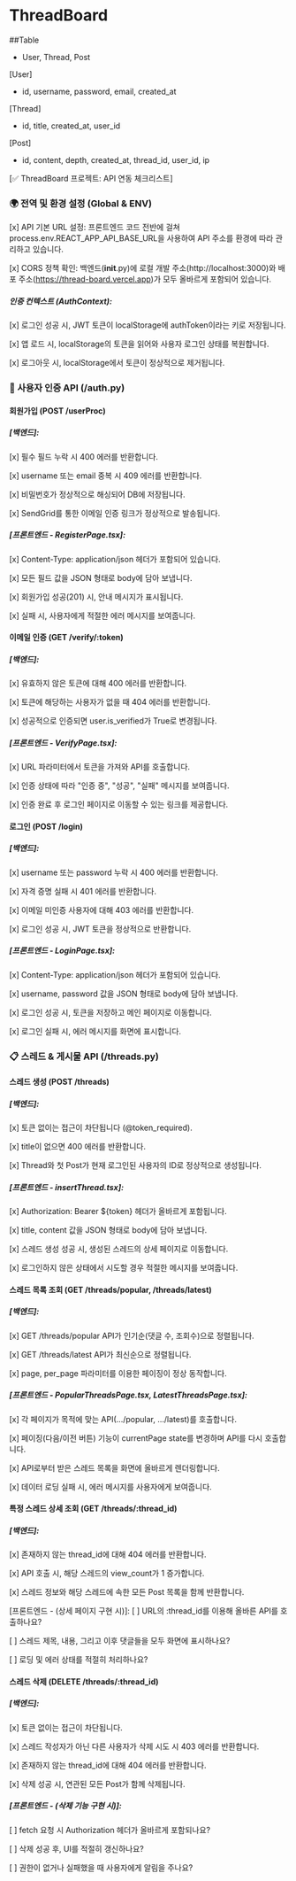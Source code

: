 # ThreadBoard

##Table
- User, Thread, Post

[User]
- id, username, password, email, created_at

[Thread]
- id, title, created_at, user_id

[Post]
- id, content, depth, created_at, thread_id,
    user_id, ip


[✅ ThreadBoard 프로젝트: API 연동 체크리스트]
### 🌍 전역 및 환경 설정 (Global & ENV)

[x] API 기본 URL 설정: 프론트엔드 코드 전반에 걸쳐 process.env.REACT_APP_API_BASE_URL을 사용하여 API 주소를 환경에 따라 관리하고 있습니다.

[x] CORS 정책 확인: 백엔드(__init__.py)에 로컬 개발 주소(http://localhost:3000)와 배포 주소(https://thread-board.vercel.app)가 모두 올바르게 포함되어 있습니다.

##### 인증 컨텍스트 (AuthContext):
[x] 로그인 성공 시, JWT 토큰이 localStorage에 authToken이라는 키로 저장됩니다.

[x] 앱 로드 시, localStorage의 토큰을 읽어와 사용자 로그인 상태를 복원합니다.

[x] 로그아웃 시, localStorage에서 토큰이 정상적으로 제거됩니다.

### 👤 사용자 인증 API (/auth.py)

#### 회원가입 (POST /userProc)

##### [백엔드]:
[x] 필수 필드 누락 시 400 에러를 반환합니다.

[x] username 또는 email 중복 시 409 에러를 반환합니다.

[x] 비밀번호가 정상적으로 해싱되어 DB에 저장됩니다.

[x] SendGrid를 통한 이메일 인증 링크가 정상적으로 발송됩니다.

##### [프론트엔드 - RegisterPage.tsx]:
[x] Content-Type: application/json 헤더가 포함되어 있습니다.

[x] 모든 필드 값을 JSON 형태로 body에 담아 보냅니다.

[x] 회원가입 성공(201) 시, 안내 메시지가 표시됩니다.

[x] 실패 시, 사용자에게 적절한 에러 메시지를 보여줍니다.

#### 이메일 인증 (GET /verify/:token)

##### [백엔드]:
[x] 유효하지 않은 토큰에 대해 400 에러를 반환합니다.

[x] 토큰에 해당하는 사용자가 없을 때 404 에러를 반환합니다.

[x] 성공적으로 인증되면 user.is_verified가 True로 변경됩니다.


##### [프론트엔드 - VerifyPage.tsx]:
[x] URL 파라미터에서 토큰을 가져와 API를 호출합니다.

[x] 인증 상태에 따라 "인증 중", "성공", "실패" 메시지를 보여줍니다.

[x] 인증 완료 후 로그인 페이지로 이동할 수 있는 링크를 제공합니다.

#### 로그인 (POST /login)

##### [백엔드]:
[x] username 또는 password 누락 시 400 에러를 반환합니다.

[x] 자격 증명 실패 시 401 에러를 반환합니다.

[x] 이메일 미인증 사용자에 대해 403 에러를 반환합니다.

[x] 로그인 성공 시, JWT 토큰을 정상적으로 반환합니다.

##### [프론트엔드 - LoginPage.tsx]:
[x] Content-Type: application/json 헤더가 포함되어 있습니다.

[x] username, password 값을 JSON 형태로 body에 담아 보냅니다.

[x] 로그인 성공 시, 토큰을 저장하고 메인 페이지로 이동합니다.

[x] 로그인 실패 시, 에러 메시지를 화면에 표시합니다.

### 📋 스레드 & 게시물 API (/threads.py)

#### 스레드 생성 (POST /threads)

##### [백엔드]:
[x] 토큰 없이는 접근이 차단됩니다 (@token_required).

[x] title이 없으면 400 에러를 반환합니다.

[x] Thread와 첫 Post가 현재 로그인된 사용자의 ID로 정상적으로 생성됩니다.

##### [프론트엔드 - insertThread.tsx]:
[x] Authorization: Bearer ${token} 헤더가 올바르게 포함됩니다.

[x] title, content 값을 JSON 형태로 body에 담아 보냅니다.

[x] 스레드 생성 성공 시, 생성된 스레드의 상세 페이지로 이동합니다.

[x] 로그인하지 않은 상태에서 시도할 경우 적절한 메시지를 보여줍니다.

#### 스레드 목록 조회 (GET /threads/popular, /threads/latest)

##### [백엔드]:
[x] GET /threads/popular API가 인기순(댓글 수, 조회수)으로 정렬됩니다.

[x] GET /threads/latest API가 최신순으로 정렬됩니다.

[x] page, per_page 파라미터를 이용한 페이징이 정상 동작합니다.

##### [프론트엔드 - PopularThreadsPage.tsx, LatestThreadsPage.tsx]:
[x] 각 페이지가 목적에 맞는 API(.../popular, .../latest)를 호출합니다.

[x] 페이징(다음/이전 버튼) 기능이 currentPage state를 변경하며 API를 다시 호출합니다.

[x] API로부터 받은 스레드 목록을 화면에 올바르게 렌더링합니다.

[x] 데이터 로딩 실패 시, 에러 메시지를 사용자에게 보여줍니다.

#### 특정 스레드 상세 조회 (GET /threads/:thread_id)
##### [백엔드]:
[x] 존재하지 않는 thread_id에 대해 404 에러를 반환합니다.

[x] API 호출 시, 해당 스레드의 view_count가 1 증가합니다.

[x] 스레드 정보와 해당 스레드에 속한 모든 Post 목록을 함께 반환합니다.

[프론트엔드 - (상세 페이지 구현 시)]:
[ ] URL의 :thread_id를 이용해 올바른 API를 호출하나요?

[ ] 스레드 제목, 내용, 그리고 이후 댓글들을 모두 화면에 표시하나요?

[ ] 로딩 및 에러 상태를 적절히 처리하나요?

#### 스레드 삭제 (DELETE /threads/:thread_id)
##### [백엔드]:
[x] 토큰 없이는 접근이 차단됩니다.

[x] 스레드 작성자가 아닌 다른 사용자가 삭제 시도 시 403 에러를 반환합니다.

[x] 존재하지 않는 thread_id에 대해 404 에러를 반환합니다.

[x] 삭제 성공 시, 연관된 모든 Post가 함께 삭제됩니다.

##### [프론트엔드 - (삭제 기능 구현 시)]:
[ ] fetch 요청 시 Authorization 헤더가 올바르게 포함되나요?

[ ] 삭제 성공 후, UI를 적절히 갱신하나요?

[ ] 권한이 없거나 실패했을 때 사용자에게 알림을 주나요?
